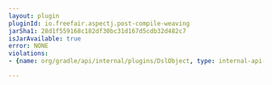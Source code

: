 ```yaml
---
layout: plugin
pluginId: io.freefair.aspectj.post-compile-weaving
jarSha1: 28d1f559168c182df30bc31d167d5cdb32d482c7
isJarAvailable: true
error: NONE
violations:
- {name: org/gradle/api/internal/plugins/DslObject, type: internal-api-usage}

---
```

